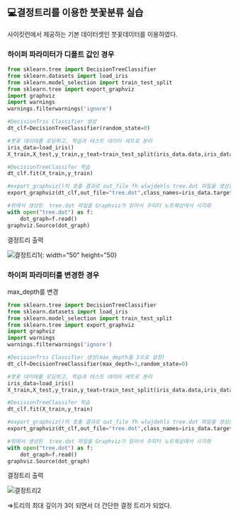 ## 💻결정트리를 이용한 붓꽃분류 실습

사이킷런에서 제공하는 기본 데이터셋인 붓꽃데이터를 이용하였다.

### **하이퍼 파라미터가 디폴트 값인 경우**

```python
from sklearn.tree import DecisionTreeClassifier
from sklearn.datasets import load_iris
from sklearn.model_selection import train_test_split
from sklearn.tree import export_graphviz
import graphviz
import warnings
warnings.filterwarnings('ignore')

#DecisionTrss Classifier 생성
dt_clf=DecisionTreeClassifier(random_state=0)

#붓꽃 데이테를 로딩하고, 학습과 테스트 데이터 세트로 분리
iris_data=load_iris()
X_train,X_test,y_train,y_teat=train_test_split(iris_data.data,iris_data.target,test_size=0.2,random_state=0)

#DecisionTreeClassifer 학습
dt_clf.fit(X_train,y_train)

#export_graphviz()의 호출 결과로 out_file fh wlwjdehls tree.dot 파일을 생성함
export_graphviz(dt_clf,out_file="tree.dot",class_names=iris_data.target_names,feature_names=iris_data.feature_names, impurity=True,filled=True)

#위에서 생성된  tree.dot 파일을 Graphviz가 읽어서 주피터 노트북상에서 시각화
with open("tree.dot") as f:
    dot_graph=f.read()
graphviz.Source(dot_graph)
```

결정트리 출력

![결정트리1](https://user-images.githubusercontent.com/77263283/121041088-6627e800-c7ed-11eb-9a4f-ae84230f0478.png){: width="50" height="50}


### **하이퍼 파라미터를 변경한 경우**

max_depth를 변경

```python
from sklearn.tree import DecisionTreeClassifier
from sklearn.datasets import load_iris
from sklearn.model_selection import train_test_split
from sklearn.tree import export_graphviz
import graphviz
import warnings
warnings.filterwarnings('ignore')

#DecisionTrss Classifier 생성(max_depth을 3으로 설정)
dt_clf=DecisionTreeClassifier(max_depth=3,random_state=0)

#붓꽃 데이테를 로딩하고, 학습과 테스트 데이터 세트로 분리
iris_data=load_iris()
X_train,X_test,y_train,y_teat=train_test_split(iris_data.data,iris_data.target,test_size=0.2,random_state=0)

#DecisionTreeClassifer 학습
dt_clf.fit(X_train,y_train)

#export_graphviz()의 호출 결과로 out_file fh wlwjdehls tree.dot 파일을 생성함
export_graphviz(dt_clf,out_file="tree.dot",class_names=iris_data.target_names,feature_names=iris_data.feature_names, impurity=True,filled=True)

#위에서 생성된  tree.dot 파일을 Graphviz가 읽어서 주피터 노트북상에서 시각화
with open("tree.dot") as f:
    dot_graph=f.read()
graphviz.Source(dot_graph)
```

결정트리 출력

![결정트리2](https://s3.us-west-2.amazonaws.com/secure.notion-static.com/369be37e-42f6-4f10-b9cc-5706557e8428/Untitled.png?X-Amz-Algorithm=AWS4-HMAC-SHA256&X-Amz-Credential=AKIAT73L2G45O3KS52Y5%2F20210607%2Fus-west-2%2Fs3%2Faws4_request&X-Amz-Date=20210607T151146Z&X-Amz-Expires=86400&X-Amz-Signature=a8ce10938c838cfc33ad516126595c029fb8be867a56c5a2c59f64100d2cbce9&X-Amz-SignedHeaders=host&response-content-disposition=filename%20%3D%22Untitled.png%22)

⇒트리의 최대 깊이가 3이 되면서 더 간단한 결정 트리가 되었다.
